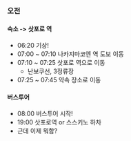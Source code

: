 ### 오전
#### 숙소 -> 삿포로 역
- 06:20 기상!
- 07:00 ~ 07:10 나카지마코엔 역 도보 이동
- 07:10 ~ 07:25 삿포로 역으로 이동
	- 난보쿠선, 3정류장
- 07:25 ~ 07:45 약속 장소로 이동
#### 버스투어
- 08:00 버스투어 시작!
- 19:00 삿포로역 or 스스키노 하차
- 근데 이제 뭐함?